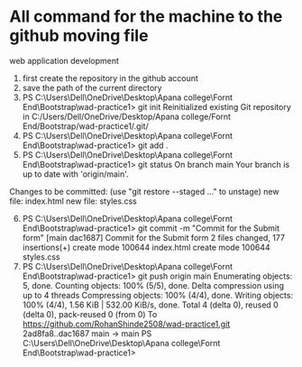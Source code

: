 
# All command for the machine to the github moving file 


web application development 
1)  first create the repository in the github account
2)  save the path of the current directory  
3)  PS C:\Users\Dell\OneDrive\Desktop\Apana college\Fornt End\Bootstrap\wad-practice1> git init
Reinitialized existing Git repository in C:/Users/Dell/OneDrive/Desktop/Apana college/Fornt End/Bootstrap/wad-practice1/.git/
4)  PS C:\Users\Dell\OneDrive\Desktop\Apana college\Fornt End\Bootstrap\wad-practice1> git add .
5)  PS C:\Users\Dell\OneDrive\Desktop\Apana college\Fornt End\Bootstrap\wad-practice1> git status
On branch main
Your branch is up to date with 'origin/main'.

Changes to be committed:
  (use "git restore --staged <file>..." to unstage)
        new file:   index.html
        new file:   styles.css

6)  PS C:\Users\Dell\OneDrive\Desktop\Apana college\Fornt End\Bootstrap\wad-practice1> git commit -m "Commit for the Submit form"
[main dac1687] Commit for the Submit form
 2 files changed, 177 insertions(+)
 create mode 100644 index.html
 create mode 100644 styles.css
7)  PS C:\Users\Dell\OneDrive\Desktop\Apana college\Fornt End\Bootstrap\wad-practice1> git push origin main
Enumerating objects: 5, done.
Counting objects: 100% (5/5), done.
Delta compression using up to 4 threads
Compressing objects: 100% (4/4), done.
Writing objects: 100% (4/4), 1.56 KiB | 532.00 KiB/s, done.
Total 4 (delta 0), reused 0 (delta 0), pack-reused 0 (from 0)
To https://github.com/RohanShinde2508/wad-practice1.git
   2ad8fa8..dac1687  main -> main
PS C:\Users\Dell\OneDrive\Desktop\Apana college\Fornt End\Bootstrap\wad-practice1> 
